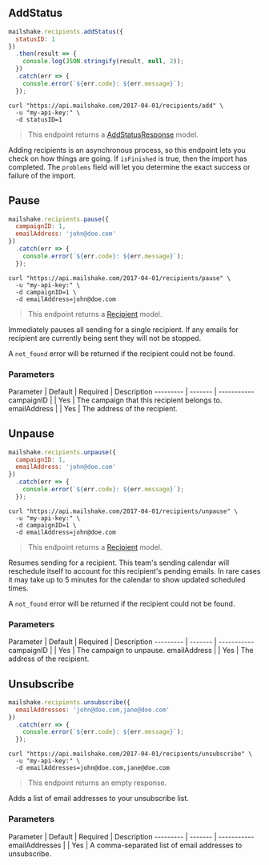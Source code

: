 ## AddStatus

```javascript
mailshake.recipients.addStatus({
  statusID: 1
})
  .then(result => {
    console.log(JSON.stringify(result, null, 2));
  })
  .catch(err => {
    console.error(`${err.code}: ${err.message}`);
  });
```

```shell
curl "https://api.mailshake.com/2017-04-01/recipients/add" \
  -u "my-api-key:" \
  -d statusID=1
```

> This endpoint returns a [AddStatusResponse](#Add-Status-Response) model.

Adding recipients is an asynchronous process, so this endpoint lets you check on how things are going. If `isFinished` is true, then the import has completed. The `problems` field will let you determine the exact success or failure of the import.

## Pause

```javascript
mailshake.recipients.pause({
  campaignID: 1,
  emailAddress: 'john@doe.com'
})
  .catch(err => {
    console.error(`${err.code}: ${err.message}`);
  });
```

```shell
curl "https://api.mailshake.com/2017-04-01/recipients/pause" \
  -u "my-api-key:" \
  -d campaignID=1 \
  -d emailAddress=john@doe.com
```

> This endpoint returns a [Recipient](#AddStatusResponse) model.

Immediately pauses all sending for a single recipient. If any emails for recipient are currently being sent they will not be stopped.

A `not_found` error will be returned if the recipient could not be found.

### Parameters

Parameter | Default | Required | Description
--------- | ------- | -----------
campaignID |  | Yes | The campaign that this recipient belongs to.
emailAddress |  | Yes | The address of the recipient.

## Unpause

```javascript
mailshake.recipients.unpause({
  campaignID: 1,
  emailAddress: 'john@doe.com'
})
  .catch(err => {
    console.error(`${err.code}: ${err.message}`);
  });
```

```shell
curl "https://api.mailshake.com/2017-04-01/recipients/unpause" \
  -u "my-api-key:" \
  -d campaignID=1 \
  -d emailAddress=john@doe.com
```

> This endpoint returns a [Recipient](#Recipient) model.

Resumes sending for a recipient. This team's sending calendar will reschedule itself to account for this recipient's pending emails. In rare cases it may take up to 5 minutes for the calendar to show updated scheduled times.

A `not_found` error will be returned if the recipient could not be found.

### Parameters

Parameter | Default | Required | Description
--------- | ------- | -----------
campaignID |  | Yes | The campaign to unpause.
emailAddress |  | Yes | The address of the recipient.

## Unsubscribe

```javascript
mailshake.recipients.unsubscribe({
  emailAddresses: 'john@doe.com,jane@doe.com'
})
  .catch(err => {
    console.error(`${err.code}: ${err.message}`);
  });
```

```shell
curl "https://api.mailshake.com/2017-04-01/recipients/unsubscribe" \
  -u "my-api-key:" \
  -d emailAddresses=john@doe.com,jane@doe.com
```

> This endpoint returns an empty response.

Adds a list of email addresses to your unsubscribe list.

### Parameters

Parameter | Default | Required | Description
--------- | ------- | -----------
emailAddresses |  | Yes | A comma-separated list of email addresses to unsubscribe.
